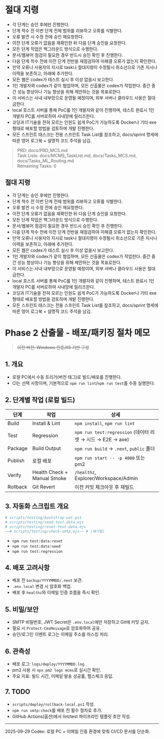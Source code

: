 # 절대 지령
- 각 단계는 승인 후에만 진행한다.
- 단계 착수 전 이번 단계 전체 범위를 리뷰하고 오류를 식별한다.
- 오류 발견 시 수정 전에 승인 재요청한다.
- 이전 단계 오류가 없음을 재확인한 뒤 다음 단계 승인을 요청한다.
- 모든 단계 작업은 백그라운드 방식으로 수행한다.
- 문서/웹뷰어 점검이 필요한 경우 반드시 승인 확인 후 진행한다.
- 다음 단계 착수 전에 이전 단계 전반을 재점검하여 미해결 오류가 없는지 확인한다.
- 만약 오류나 사용자의 지시로 task나 절대지령이 수정될시 취소선으로 기존 지시나 이력을 보존하고, 아래에 추가한다.
- 모든 웹은 codex가 테스트 실시 후 이상 없을시 보고한다.
- 1인 개발자와 codex가 같이 협업하며, 모든 산출물은 codex가 작업한다. 중간 중간 성능 향상이나 기능 향상을 위해 제안하는 것을 목표로한다.
- 이 서비스는 사내 내부망으로 운영될 예정이며, 외부 서버나 클라우드 사용은 절대 금한다.
- local 호스트 서버를 통해 PoC를 1인 개발자와 같이 진행하며, 테스트 완료시 1인 개발자 PC를 서버로하여 사내망에 릴리즈한다.
- 코딩과 IT기술을 전혀 모르는 인원도 쉽게 PoC가 가능하도록 Docker나 기타 exe 형태로 배포할 방법을 검토하며 개발 진행한다.
- 모든 스프린트 태스크는 전용 스프린트 Task List를 참조하고, docs/sprint 명세에 따른 영어 로그북 + 설명적 코드 주석을 남김.

> PRD: docs/PRD_MCS.md  
> Task Lists: docs/MCMS_TaskList.md, docs/Tasks_MCS.md, docs/Tasks_ML_Routing.md  
> Remaining Tasks: 0

## 절대 지령
- 각 단계는 승인 후에만 진행한다.
- 단계 착수 전 이번 단계 전체 범위를 리뷰하고 오류를 식별한다.
- 오류 발견 시 수정 전에 승인 재요청한다.
- 이전 단계 오류가 없음을 재확인한 뒤 다음 단계 승인을 요청한다.
- 모든 단계 작업은 백그라운드 방식으로 수행한다.
- 문서/웹뷰어 점검이 필요한 경우 반드시 승인 확인 후 진행한다.
- 다음 단계 착수 전에 이전 단계 전반을 재점검하여 미해결 오류가 없는지 확인한다.
- 만약 오류나 사용자의 지시로 task나 절대지령이 수정될시 취소선으로 기존 지시나 이력을 보존하고, 아래에 추가한다.
- 모든 웹은 codex가 테스트 실시 후 이상 없을시 보고한다.
- 1인 개발자와 codex가 같이 협업하며, 모든 산출물은 codex가 작업한다. 중간 중간 성능 향상이나 기능 향상을 위해 제안하는 것을 목표로한다.
- 이 서비스는 사내 내부망으로 운영될 예정이며, 외부 서버나 클라우드 사용은 절대 금한다.
- local 호스트 서버를 통해 PoC를 1인 개발자와 같이 진행하며, 테스트 완료시 1인 개발자 PC를 서버로하여 사내망에 릴리즈한다.
- 코딩과 IT기술을 전혀 모르는 인원도 쉽게 PoC가 가능하도록 Docker나 기타 exe 형태로 배포할 방법을 검토하며 개발 진행한다.
- 모든 스프린트 태스크는 전용 스프린트 Task List를 참조하고, docs/sprint 명세에 따른 영어 로그북 + 설명적 코드 주석을 남김.
# Phase 2 산출물 - 배포/패키징 절차 메모
> ~~이전 버전: Windows 인증/IIS 기반 구성~~

## 1. 개요
- 로컬 PC에서 수동 트리거(버전 태그)로 빌드/배포를 진행한다.
- CI는 선택 사항이며, 기본적으로 `npm run lint`/`npm run test`를 수동 실행한다.

## 2. 단계별 작업 (로컬 빌드)
| 단계 | 작업 | 상세 |
|---|---|---|
| Build | Install & Lint | `npm install`, `npm run lint` |
| Test | Regression | `npm run test:regression` (데이터 리셋 → 시드 → E2E → axe) |
| Package | Build Output | `npm run build` → `.next`, `public` 폴더 | 
| Publish | 로컬 배포 | `npm run start -- -p 4000` 또는 pm2 |
| Verify | Health Check + Manual Smoke | `/healthz`, Explorer/Workspace/Admin |
| Rollback | Git Revert | 이전 커밋 체크아웃 후 재빌드 |

## 3. 자동화 스크립트 개요
```powershell
# scripts/testing/bootstrap-uat.ps1
# scripts/testing/seed-test-data.mjs
# scripts/testing/reset-test-data.mjs
~~# scripts/testing/check-smtp.mjs~~ # (제거됨)
```
- `npm run test:data:reset`
- `npm run test:data:seed`
- `npm run test:regression`

## 4. 배포 고려사항
- 배포 전 `backup/YYYYMMDD/.next` 보관.
- `.env.local` 변경 시 암호화 백업.
- 배포 후 `healthz`와 이메일 인증 흐름을 즉시 확인.

## 5. 비밀/보안
- SMTP 비밀번호, JWT Secret은 `.env.local`에만 저장하고 Git에 커밋 금지.
- 필요 시 `Protect-CmsMessage`로 암호화하여 공유.
- 승인/로그인 이벤트 로그는 이메일 주소를 마스킹 처리.

## 6. 관측성
- 배포 로그: `logs/deploy/YYYYMMDD.log`.
- pm2 사용 시 `npx pm2 logs mcms`로 실시간 확인.
- 주요 지표: 빌드 시간, 이메일 발송 성공률, 헬스체크 응답.

## 7. TODO
- `scripts/deploy/rollback-local.ps1` 작성.
- `npm run smtp:check`를 배포 전 필수 절차로 추가.
- GitHub Actions(옵션)에서 lint/test 파이프라인 템플릿 초안 작성.

---
2025-09-29 Codex: 로컬 PC + 이메일 인증 환경에 맞춰 CI/CD 문서를 단순화.

